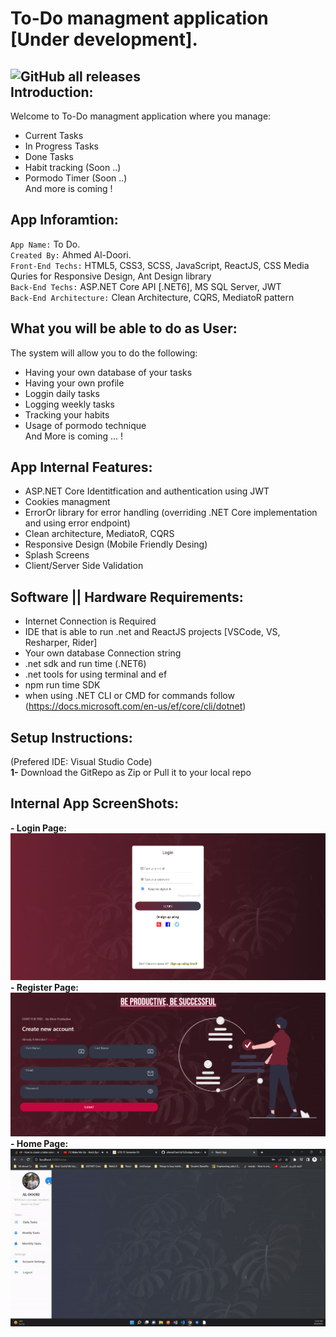 To-Do managment application [Under development].
=======
![GitHub all releases](https://img.shields.io/github/downloads/ahmed7am1d/ToDoApp-Clean-Architecture/total?logo=GitHub&style=flat-square)<br> 
Introduction:
------
Welcome to To-Do managment application where you manage:
  - Current Tasks
  - In Progress Tasks
  - Done Tasks
  - Habit tracking (Soon ..)
  - Pormodo Timer (Soon ..) <br>
  And more is coming !

App Inforamtion:
------
`App Name:` To Do.<br>
`Created By:` Ahmed Al-Doori.<br>
`Front-End Techs:` HTML5, CSS3, SCSS, JavaScript, ReactJS, CSS Media Quries for Responsive Design, Ant Design library <br>
`Back-End Techs:` ASP.NET Core API [.NET6], MS SQL Server, JWT<br>
`Back-End Architecture:` Clean Architecture, CQRS, MediatoR pattern<br>

What you will be able to do as User:
--------
The system will allow you to do the following:
 - Having your own database of your tasks 
 - Having your own profile 
 - Loggin daily tasks
 - Logging weekly tasks
 - Tracking your habits 
 - Usage of pormodo technique <br>
 And More is coming ... !
 
 App Internal Features:
 --------
 - ASP.NET Core Identitfication and authentication using JWT
 - Cookies managment
 - ErrorOr library for error handling (overriding .NET Core implementation and using error endpoint)
 - Clean architecture, MediatoR, CQRS  
 - Responsive Design (Mobile Friendly Desing) 
 - Splash Screens 
 - Client/Server Side Validation 
 
 Software || Hardware Requirements:
 -----------
 - Internet Connection is Required
 - IDE that is able to run .net and ReactJS projects [VSCode, VS, Resharper, Rider]
 - Your own database Connection string 
 - .net sdk and run time (.NET6)
 - .net tools for using terminal and ef
 - npm run time SDK
 - when using .NET CLI or CMD for commands follow (https://docs.microsoft.com/en-us/ef/core/cli/dotnet)
 
 Setup Instructions:
 ------------
 (Prefered IDE: Visual Studio Code)<br>
 <strong>1-</strong> Download the GitRepo as Zip or Pull it to your local repo<br>

Internal App ScreenShots:
-----------
 **- Login Page:**
<img src="todo.client/src/assets/appScreenShots/LoginPage.png"></img>
 **- Register Page:**
<img src="todo.client/src/assets/appScreenShots/SignupPage.png"></img>
 **- Home Page:** <br/>
<img src="todo.client/src/assets/appScreenShots/HomePageGIF.gif"></img>

